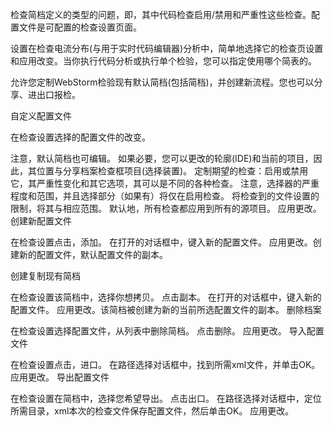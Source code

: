 检查简档定义的类型的问题，即，其中代码检查启用/禁用和严重性这些检查。配置文件是可配置的检查设置页面。

设置在检查电流分布(与用于实时代码编辑器)分析中，简单地选择它的检查页设置和应用改变。当你执行代码分析或执行单个检验，您可以指定使用哪个简表的。

允许您定制WebStorm检验现有默认简档(包括简档)，并创建新流程。您也可以分享、进出口报检。

自定义配置文件

在检查设置选择的配置文件的改变。

注意，默认简档也可编辑。
如果必要，您可以更改的轮廓(IDE)和当前的项目，因此，其位置与分享档案检查框项目(选择装置)。
定制期望的检查：启用或禁用它，其严重性变化和其它选项，其可以是不同的各种检查。
注意，选择器的严重程度和范围，并且选择部分（如果有）将仅在启用检查。
将检查到的文件设置的限制，将其与相应范围。
默认地，所有检查都应用到所有的源项目。
应用更改。
创建新配置文件

在检查设置点击，添加。
在打开的对话框中，键入新的配置文件。
应用更改。创建新的配置文件，默认配置文件的副本。

创建复制现有简档

在检查设置该简档中，选择你想拷贝。
点击副本。
在打开的对话框中，键入新的配置文件。
应用更改。该简档被创建为新的当前所选配置文件的副本。
删除档案

在检查设置选择配置文件，从列表中删除简档。
点击删除。
应用更改。
导入配置文件

在检查设置点击，进口。
在路径选择对话框中，找到所需xml文件，并单击OK。
应用更改。
导出配置文件

在检查设置在简档中，选择您希望导出。
点击出口。
在路径选择对话框中，定位所需目录，xml本次的检查文件保存配置文件，然后单击OK。
应用更改。

